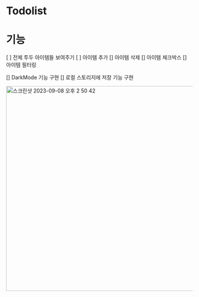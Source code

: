 # Todolist

# 기능
[ ] 전체 투두 아이템들 보여주기
[ ] 아이템 추가
[] 아이템 삭제
[] 아이템 체크박스
[] 아이템 필터링

[] DarkMode 기능 구현
[] 로컬 스토리지에 저장 기능 구현

<img width="553" alt="스크린샷 2023-09-08 오후 2 50 42" src="https://github.com/yejicho-helloworld/Todolist/assets/71653816/9951a947-0cc4-45d5-82a4-291ea0561805">

